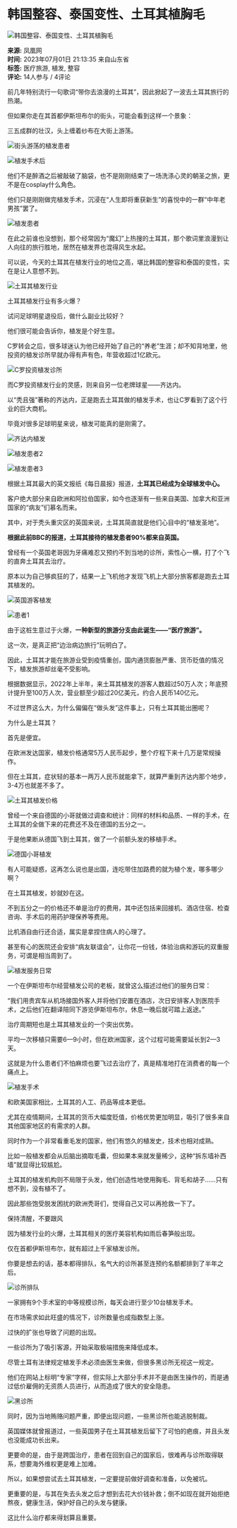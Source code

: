 # 韩国整容、泰国变性、土耳其植胸毛

![韩国整容、泰国变性、土耳其植胸毛](//d.ifengimg.com/w121_h75_q90/x0.ifengimg.com/res/2023/5C55348EE9ECCB6C24E8BED42F2CDD7701E9F6CE_size10_w1080_h92.png)

**来源:** 凤凰网  
**时间:** 2023年07月01日 21:13:35 来自山东省  
**标签:** 医疗旅游, 植发, 整容  
**评论:** 14人参与 / 4评论  

前几年特别流行一句歌词“带你去浪漫的土耳其”，因此掀起了一波去土耳其旅行的热潮。

但如果你走在其首都伊斯坦布尔的街头，可能会看到这样一个景象：

三五成群的壮汉，头上缠着纱布在大街上游荡。

![街头游荡的植发患者](https://x0.ifengimg.com/res/2023/5C55348EE9ECCB6C24E8BED42F2CDD7701E9F6CE_size10_w1080_h92.png)

![植发手术后](https://x0.ifengimg.com/res/2023/FC0AFDA6A055875F104B7F06608A1364FC6DD3E3_size35_w600_h400.jpg)

他们不是醉酒之后被敲破了脑袋，也不是刚刚结束了一场洗涤心灵的朝圣之旅，更不是在cosplay什么角色。

他们只是刚刚做完植发手术，沉浸在“人生即将重获新生”的喜悦中的一群“中年老男孩”罢了。

![植发患者](https://x0.ifengimg.com/res/2023/55A3810B178EC29586D5B97FB70B12D01C7D816D_size135_w1080_h1080.jpg)

在此之前谁也没想到，那个经常因为“魔幻”上热搜的土耳其，那个歌词里浪漫到让人向往的旅行胜地，居然在植发界也混得风生水起。

可以说，今天的土耳其在植发行业的地位之高，堪比韩国的整容和泰国的变性，实在是让人意想不到。

![土耳其植发行业](https://x0.ifengimg.com/res/2023/5910D3B90328876956DC88BE7EF04DBE4AC21FF0_size3_w1080_h80.png)

土耳其植发行业有多火爆？

试问足球明星退役后，做什么副业比较好？

他们很可能会告诉你，植发是个好生意。

C罗转会之后，很多球迷认为他已经开始了自己的“养老”生涯；却不知背地里，他投资的植发诊所早就办得有声有色，年营收超过1亿欧元。

![C罗投资植发诊所](https://x0.ifengimg.com/res/2023/62C03C29E160BE833F61F0AF6A7815747103284D_size54_w660_h425.jpg)

而C罗投资植发行业的灵感，则来自另一位老牌球星——齐达内。

以“秃且强”著称的齐达内，正是跑去土耳其做的植发手术，也让C罗看到了这个行业的巨大商机。

毕竟对很多足球明星来说，植发可能真的是刚需了。

![齐达内植发](https://x0.ifengimg.com/res/2023/48E77E8D050DBEDF100F94E964DBC46D431F9F13_size522_w1080_h546.png)

![植发患者2](https://x0.ifengimg.com/res/2023/84F56E7E43702D46838962768DF4DED242AC7424_size93_w1080_h615.jpg)

![植发患者3](https://x0.ifengimg.com/res/2023/239223D7FC22A50F28D81B789EDEFC669E610E76_size64_w1080_h711.jpg)

根据土耳其最大的英文报纸《每日晨报》报道，**土耳其已经成为全球植发中心。**

客户绝大部分来自欧洲和阿拉伯国家，如今也逐渐有一些来自美国、加拿大和亚洲国家的“病友”们慕名而来。

其中，对于秃头重灾区的英国来说，土耳其简直就是他们心目中的“植发圣地”。

**根据此前BBC的报道，土耳其接待的植发患者90%都来自英国。**

曾经有一个英国老哥因为牙痛难忍又预约不到当地的诊所，索性心一横，打了个飞的直奔土耳其去治疗。

原本以为自己够疯狂的了，结果一上飞机他才发现飞机上大部分旅客都是跑去土耳其植发的。

![英国游客植发](https://x0.ifengimg.com/res/2023/5C55348EE9ECCB6C24E8BED42F2CDD7701E9F6CE_size10_w1080_h92.png)

![患者1](https://x0.ifengimg.com/res/2023/D5892FD260550C9C630A8C342776E359955DA1C1_size66_w1080_h639.jpg)

由于这桩生意过于火爆，**一种新型的旅游分支由此诞生——“医疗旅游”。**

这一次，是真正把“边治病边旅行”玩明白了。

因此，土耳其才能在旅游业受到疫情重创，国内通货膨胀严重、货币贬值的情况下，植发旅游却丝毫不受影响。

根据数据显示，2022年上半年，来土耳其植发的游客人数超过50万人次；年底预计提升至100万人次，营业额至少超过20亿美元，约合人民币140亿元。

不过世界这么大，为什么偏偏在“做头发”这件事上，只有土耳其能出圈呢？

为什么是土耳其？

首先是便宜。

在欧洲发达国家，植发价格通常5万人民币起步，整个疗程下来十几万是常规操作。

但在土耳其，症状轻的基本一两万人民币就能拿下，就算严重到齐达内那个地步，3-4万也就差不多了。

![土耳其植发价格](https://x0.ifengimg.com/res/2023/0AE2E74A92049BBEAB36B319C24C737AF33B1E9A_size42_w640_h360.jpg)

曾经一个来自德国的小哥就做过调查和统计：同样的材料和品质、一样的手术，在土耳其的全做下来的花费还不及在德国的五分之一。

于是他果断从德国飞到土耳其，做了一个前额头发的移植手术。

![德国小哥植发](https://x0.ifengimg.com/res/2023/DE7EE9F95AC2E7047215295BC39E77CD1A18FB2D_size17_w640_h321.jpg)

有人可能疑惑，这再怎么说也是出国，连吃带住加路费的就为植个发，哪多哪少啊？

在土耳其植发，妙就妙在这。

不到五分之一的价格还不单是治疗的费用，其中还包括来回接机、酒店住宿、检查咨询、手术后的用药护理保养等费用。

比机酒自由行还合适，属实是拿捏住病人的心理了。

甚至有心的医院还会安排“病友联谊会”，让你花一份钱，体验治病和游玩的双重服务，可谓是相当周到了。

![植发服务日常](https://x0.ifengimg.com/res/2023/FEE83425489D611A418AD54FA04927A5508F027A_size31_w617_h352.jpg)

一个在伊斯坦布尔经营植发公司的老板，就曾这么描述过他们的服务日常：

“我们用贵宾车从机场接国外客人并将他们安置在酒店，次日安排客人到医院手术，之后他们在翻译陪同下游览伊斯坦布尔，休息一晚后就可踏上返途。”

治疗周期短也是土耳其植发业的一个突出优势。

平均一次移植只需要6—9小时，但在欧洲国家，这个过程可能需要延长到2—3天。

这就是为什么患者们不怕麻烦也要飞过去治疗了，真是精准地打在消费者的每一个痛点上。

![植发手术](https://x0.ifengimg.com/res/2023/A23368B0122D0B8A3C4C118AA8439CA05B13A6AD_size168_w1080_h704.jpg)

和欧美国家相比，土耳其的人工、药品等成本更低。

尤其在疫情期间，土耳其的货币大幅度贬值，价格优势更加明显，吸引了很多来自其他国家地区的有需求的人群。

同时作为一个非常看重毛发的国家，他们有悠久的植发史，技术也相对成熟。

比如一般植发都会从后脑出摘取毛囊，但如果本来就发量稀少，这种“拆东墙补西墙”就显得比较尴尬。

土耳其的植发机构则不局限于头发，他们创造性地使用胸毛、背毛和胡子……只有想不到，没有植不了。

因此那些饱受脱发困扰的欧洲秃哥们，觉得自己又可以再抢救一下了。

保持清醒，不要跟风

因为植发行业的火爆，土耳其相关的医疗美容机构如雨后春笋般出现。

仅在首都伊斯坦布尔，就有超过上千家植发诊所。

你要是想去的话，基本都得排队，名气大的诊所甚至连预约名额都排到了半年之后。

![诊所排队](https://x0.ifengimg.com/res/2023/D7DDE90DCC23E2307223983BD5B4A2160920FF74_size50_w1080_h579.jpg)

一家拥有9个手术室的中等规模诊所，每天会进行至少10台植发手术。

在市场需求如此旺盛的情况下，诊所数量也成指数型上涨。

过快的扩张也导致了问题的出现。

一些诊所为了吸引客源，开始采取极端措施来降低成本。

尽管土耳有法律规定植发手术必须由医生来做，但很多黑诊所无视这一规定。

他们在网站上标明“专家”字样，但实际上大部分手术并不是由医生操作的，而是通过低价雇佣的无资质人员进行，从而造成了很大的安全隐患。

![黑诊所](https://x0.ifengimg.com/res/2023/841AF2F0657DDEB47A66391FD915846792BB0717_size123_w1080_h1080.jpg)

同时，因为当地贿赂问题严重，即便出现问题，一些黑诊所也能逃脱制裁。

英国媒体就曾报道过，一些英国男子在土耳其植发后留下了可怕的疤痕，并且头发也没能成功长出来。

更要命的是，由于是跨国治疗，患者在回到自己的国家后，很难再与诊所取得联系，想要海外维权更是难上加难。

所以，如果想尝试去土耳其植发，一定要提前做好调查和准备，以免被坑。

更重要的是，与其在失去头发之后才想到去花大价钱补救；倒不如现在就开始拒绝熬夜，健康生活，保护好自己的头发与健康。

这比什么治疗都来得划算且重要。